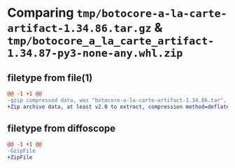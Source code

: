 # Comparing `tmp/botocore-a-la-carte-artifact-1.34.86.tar.gz` & `tmp/botocore_a_la_carte_artifact-1.34.87-py3-none-any.whl.zip`

## filetype from file(1)

```diff
@@ -1 +1 @@
-gzip compressed data, was "botocore-a-la-carte-artifact-1.34.86.tar", last modified: Thu Apr 18 01:00:07 2024, max compression
+Zip archive data, at least v2.0 to extract, compression method=deflate
```

## filetype from diffoscope

```diff
@@ -1 +1 @@
-GzipFile
+ZipFile
```

